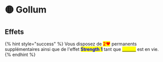 # 🟡 Gollum

## Effets

{% hint style="success" %}
Vous disposez de <mark style="color:red;">**2❤**</mark> permanents supplémentaires ainsi que de l'effet <mark style="color:blue;">**Strength 1**</mark> tant que [<mark style="color:yellow;">**Bilbon**</mark>](bilbon.md) est en vie.
{% endhint %}
